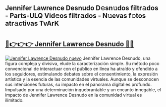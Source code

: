 ## Jennifer Lawrence Desnudo D𝚎sn𝚞dos filtr𝚊dos - Parts-ULQ Vid𝚎os filtr𝚊dos - N𝚞evas f𝚘tos atr𝚊ctivas TvArK

# <h2><a href="http://mbdpuw.tromn.icu/?c=Jennifer+Lawrence+Desnudo">🔗👉👉👉 Jennifer Lawrence Desnudo 🔗🔗</a></h2>

[![Jennifer Lawrence Desnudo nuevo](https://i.imgur.com/pEAQMta.gif)](http://mbdpuw.tromn.icu/?c=Jennifer+Lawrence+Desnudo)
Jennifer Lawrence Desnudo, una figura compleja y divisiva, elude la caracterización simple. Su método poco convencional de interactuar con el público en línea ha atraído y ofendido a los seguidores, estimulando debates sobre el consentimiento, la expresión artística y la esencia de las comunidades virtuales. Aunque se desconocen sus intenciones futuras, su impacto en el panorama digital es profundo. Impulsado por una determinación inquebrantable y un encanto innegable, el impacto de Jennifer Lawrence Desnudo en la comunidad virtual es ilimitado.
